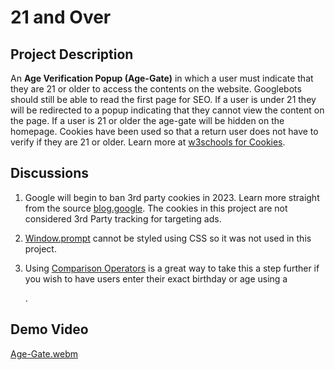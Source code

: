 # 21 and Over

## Project Description

An **Age Verification Popup (Age-Gate)** in which a user must indicate that they are 21 or older to access the contents on the website. Googlebots should still be able to read the first page for SEO. If a user is under 21 they will be redirected to a popup indicating that they cannot view the content on the page. If a user is 21 or older the age-gate will be hidden on the homepage. Cookies have been used so that a return user does not have to verify if they are 21 or older. Learn more at [w3schools for Cookies](https://www.w3schools.com/js/js_cookies.asp).

## Discussions
1. Google will begin to ban 3rd party cookies in 2023. Learn more straight from the source [blog.google](https://blog.google/products/chrome/updated-timeline-privacy-sandbox-milestones/). The cookies in this project are not considered 3rd Party tracking for targeting ads.

2. [Window.prompt](https://www.w3schools.com/jsref/met_win_prompt.asp) cannot be styled using CSS so it was not used in this project.

3. Using [Comparison Operators](https://www.w3schools.com/js/js_comparisons.asp) is a great way to take this a step further if you wish to have users enter their exact birthday or age using a <form>.

## Demo Video
[Age-Gate.webm](https://user-images.githubusercontent.com/99221047/203401593-7fe0cbc7-60d5-430d-ab0c-54151e119c40.webm)
